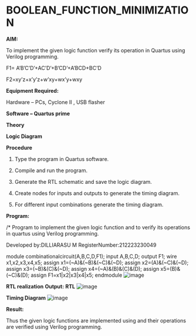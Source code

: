 # BOOLEAN_FUNCTION_MINIMIZATION

**AIM:**

To implement the given logic function verify its operation in Quartus using Verilog programming.

F1= A’B’C’D’+AC’D’+B’CD’+A’BCD+BC’D 

F2=xy’z+x’y’z+w’xy+wx’y+wxy

**Equipment Required:**

Hardware – PCs, Cyclone II , USB flasher

**Software – Quartus prime**

**Theory**

**Logic Diagram**

**Procedure**

1.	Type the program in Quartus software.

2.	Compile and run the program.

3.	Generate the RTL schematic and save the logic diagram.

4.	Create nodes for inputs and outputs to generate the timing diagram.

5.	For different input combinations generate the timing diagram.


**Program:**

/* Program to implement the given logic function and to verify its operations in quartus using Verilog programming. 

Developed by:DILLIARASU M
RegisterNumber:212223230049

module combinationalcircuit(A,B,C,D,F1);
input A,B,C,D;
output F1;
wire x1,x2,x3,x4,x5;
assign x1=(~A)&(~B)&(~C)&(~D);
assign x2=(A)&(~C)&(~D);
assign x3=(~B)&(C)&(~D);
assign x4=(~A)&(B)&(C)&(D);
assign x5=(B)&(~C)&(D);
assign F1=x1|x2|x3|x4|x5;
endmodule
![image](https://github.com/Dilliarasu0105/BOOLEAN_FUNCTION_MINIMIZATION/assets/144979593/15ac609c-5b02-4a2f-80a8-be43139f41db)

**RTL realization**
**Output:**
**RTL**
![image](https://github.com/Dilliarasu0105/BOOLEAN_FUNCTION_MINIMIZATION/assets/144979593/7e3362e3-ac0b-4fd1-a1c6-3fad85e1a7ca)

**Timing Diagram**
![image](https://github.com/Dilliarasu0105/BOOLEAN_FUNCTION_MINIMIZATION/assets/144979593/57adb0e2-cfd3-485d-b024-7b084784a4ed)

**Result:**

Thus the given logic functions are implemented using and their operations are verified using Verilog programming.

